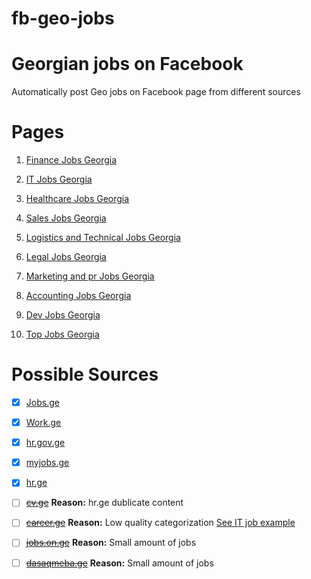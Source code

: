 # fb-geo-jobs


# Georgian jobs on Facebook  


 Automatically post Geo jobs on Facebook page from different sources


 # Pages
 1. [Finance Jobs Georgia](https://www.facebook.com/Finance-Jobs-Georgia-546487785704283/notifications/)  

1. [IT Jobs Georgia](https://m.facebook.com/it.jobs.georgia/?ref=m_notif&notif_t=page_fan&notif_id=1513417791792385)  

1. [Healthcare Jobs Georgia](https://www.facebook.com/Healthcare-Jobs-Georgia-2050702558550269/?ref=bookmarks)

1. [Sales Jobs Georgia](https://www.facebook.com/Sales-Jobs-Georgia-1370300953097362/?ref=bookmarks)

1. [Logistics  and Technical Jobs Georgia ](https://www.facebook.com/Logistics-and-Technical-Jobs-Georgia-402984570136030/)

1. [Legal Jobs Georgia](https://www.facebook.com/Legal-Jobs-Georgia-188338208413379/)

1. [Marketing and pr Jobs Georgia](https://www.facebook.com/Marketing-and-PR-Jobs-Georgia-556975351308499/?ref=bookmarks)  

1. [Accounting Jobs Georgia](https://www.facebook.com/Accounting-Jobs-Georgia-1732799336751103/?ref=bookmarks)  

1. [Dev Jobs Georgia](https://www.facebook.com/Programming-Jobs-Georgia-165053797584184/?ref=bookmarks)  

1. [Top Jobs Georgia](https://www.facebook.com/Top-Jobs-Georgia-167097317241021/)



# Possible Sources 
- [x]  [Jobs.ge](http://www.Jobs.ge)
- [x]  [Work.ge](http://www.work.ge)  
- [x]  [hr.gov.ge](http://www.hr.gov.ge)    
- [x]  [myjobs.ge](http://www.myjobs.ge)  
- [x]  [hr.ge](http://www.hr.ge)   
- [ ]  ~~[cv.ge](http://www.cv.ge)~~ **Reason:** hr.ge dublicate content
- [ ]  ~~[career.ge](http://www.career.ge)~~  **Reason:** Low quality categorization [See IT job example](https://career.ge/Vacancies/Details/211218)
- [ ]  ~~[jobs.on.ge](http://www.jobs.on.ge)~~ **Reason:** Small amount of jobs
- [ ]  ~~[dasaqmeba.ge](http://www.dasaqmeba.ge)~~  **Reason:** Small amount of jobs



